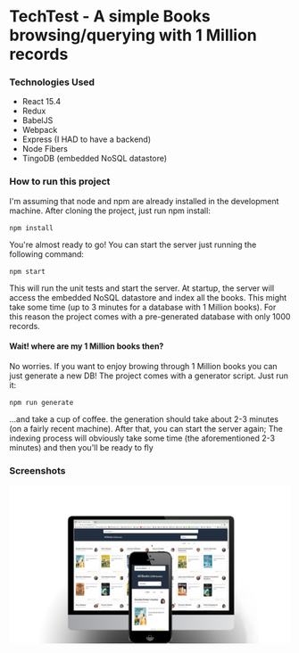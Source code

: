 TechTest - A simple Books browsing/querying with 1 Million records
==========================================================================


### Technologies Used ###

- React 15.4
- Redux
- BabelJS 
- Webpack
- Express (I HAD to have a backend)
- Node Fibers
- TingoDB (embedded NoSQL datastore)

### How to run this project ###

I'm assuming that node and npm are already installed in the development machine.
After cloning the project, just run npm install:

```
npm install
```

You're almost ready to go!
You can start the server just running the following command:

```
npm start
```

This will run the unit tests and start the server.
At startup, the server will access the embedded NoSQL datastore and index all the books. This might take some time (up to 3 minutes for a database with 1 Million books).
For this reason the project comes with a pre-generated database with only 1000 records.


#### Wait! where are my 1 Million books then? ####

No worries. If you want to enjoy browing through 1 Million books you can just generate a new DB! The project comes with a generator script.
Just run it:

```
npm run generate
```

...and take a cup of coffee. the generation should take about 2-3 minutes (on a fairly recent machine).
After that, you can start the server again; The indexing process will obviously take some time (the aforementioned 2-3 minutes) and then you'll be ready to fly


### Screenshots ###

![ScreenShot](/README/casumo-books.jpg?raw=true)
